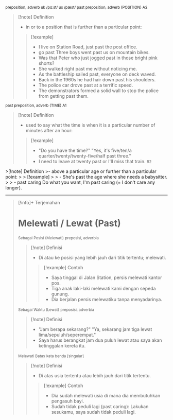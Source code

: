 <small>preposition, adverb
uk  /pɑːst/ us  /pæst/
past preposition, adverb (POSITION)
A2
</small>
>[!note] Definition
>- in or to a position that is further than a particular point:
> > [!example] 
> > - I live on Station Road, just past the post office.
> > - go past Three boys went past us on mountain bikes.
> > - Was that Peter who just jogged past in those bright pink shorts?
> > - She walked right past me without noticing me.
> > - As the battleship sailed past, everyone on deck waved.
> > - Back in the 1960s he had hair down past his shoulders.
> > - The police car drove past at a terrific speed.
> > - The demonstrators formed a solid wall to stop the police from getting past them.

<small>past preposition, adverb (TIME)
A1
</small>
>[!note] Definition
>- used to say what the time is when it is a particular number of minutes after an hour:
> > [!example] 
> > - "Do you have the time?" "Yes, it's five/ten/a quarter/twenty/twenty-five/half past three."
> > - I need to leave at twenty past or I'll miss that train.
<small>B2
</small>
>[!note] Definition
>- above a particular age or further than a particular point:
> > [!example] 
> > - She's past the age where she needs a babysitter.
> > - past caring Do what you want, I'm past caring (= I don't care any longer).

---

>[!info]+ Terjemahan
> # Melewati / Lewat (Past)
><small>Sebagai Posisi (Melewati)</small>
><small>preposisi, adverbia</small>
> > [!note] Definisi
> > - Di atau ke posisi yang lebih jauh dari titik tertentu; melewati.
> > > [!example] Contoh
> > > - Saya tinggal di Jalan Station, persis melewati kantor pos.
> > > - Tiga anak laki-laki melewati kami dengan sepeda gunung.
> > > - Dia berjalan persis melewatiku tanpa menyadarinya.
>
><small>Sebagai Waktu (Lewat)</small>
><small>preposisi, adverbia</small>
> > [!note] Definisi
> > - "Jam berapa sekarang?" "Ya, sekarang jam tiga lewat lima/sepuluh/seperempat."
> > - Saya harus berangkat jam dua puluh lewat atau saya akan ketinggalan kereta itu.
>
><small>Melewati Batas</small>
><small>kata benda [singular]</small>
> > [!note] Definisi
> > - Di atas usia tertentu atau lebih jauh dari titik tertentu.
> > > [!example] Contoh
> > > - Dia sudah melewati usia di mana dia membutuhkan pengasuh bayi.
> > > - Sudah tidak peduli lagi (past caring): Lakukan sesukamu, saya sudah tidak peduli lagi.

